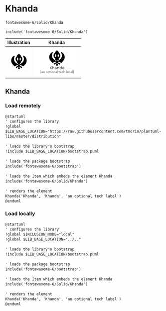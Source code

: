 # Khanda


```text
fontawesome-6/Solid/Khanda
```

```text
include('fontawesome-6/Solid/Khanda')
```



| Illustration | Khanda |
| :---: | :---: |
| ![illustration for Illustration](../../fontawesome-6/Solid/Khanda.png) | ![illustration for Khanda](../../fontawesome-6/Solid/Khanda.Local.png) |




## Khanda

### Load remotely
```plantuml
@startuml
' configures the library
!global $LIB_BASE_LOCATION="https://raw.githubusercontent.com/tmorin/plantuml-libs/master/distribution"

' loads the library's bootstrap
!include $LIB_BASE_LOCATION/bootstrap.puml

' loads the package bootstrap
include('fontawesome-6/bootstrap')

' loads the Item which embeds the element Khanda
include('fontawesome-6/Solid/Khanda')

' renders the element
Khanda('Khanda', 'Khanda', 'an optional tech label')
@enduml
```

### Load locally
```plantuml
@startuml
' configures the library
!global $INCLUSION_MODE="local"
!global $LIB_BASE_LOCATION="../.."

' loads the library's bootstrap
!include $LIB_BASE_LOCATION/bootstrap.puml

' loads the package bootstrap
include('fontawesome-6/bootstrap')

' loads the Item which embeds the element Khanda
include('fontawesome-6/Solid/Khanda')

' renders the element
Khanda('Khanda', 'Khanda', 'an optional tech label')
@enduml
```

